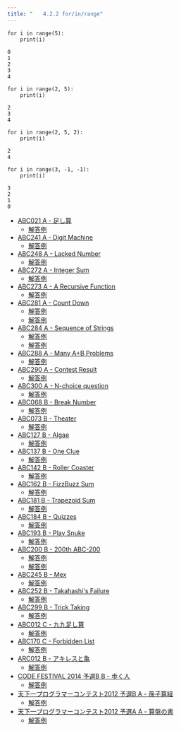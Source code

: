 ```yaml
---
title: "　　4.2.2 for/in/range"
---
```


```python:サンプルコード
for i in range(5):
    print(i)
```

```text:実行結果
0
1
2
3
4
```

```python:サンプルコード
for i in range(2, 5):
    print(i)
```

```text:実行結果
2
3
4
```

```python:サンプルコード
for i in range(2, 5, 2):
    print(i)
```

```text:実行結果
2
4
```

```python:サンプルコード
for i in range(3, -1, -1):
    print(i)
```

```text:実行結果
3
2
1
0
```

- [ABC021 A - 足し算](https://atcoder.jp/contests/abc021/tasks/abc021_a)
    - [解答例](https://atcoder.jp/contests/abc021/submissions/34753225)
- [ABC241 A - Digit Machine](https://atcoder.jp/contests/abc241/tasks/abc241_a)
    - [解答例](https://atcoder.jp/contests/abc241/submissions/29728587)
- [ABC248 A - Lacked Number](https://atcoder.jp/contests/abc248/tasks/abc248_a)
    - [解答例](https://atcoder.jp/contests/abc248/submissions/31422592)
- [ABC272 A - Integer Sum](https://atcoder.jp/contests/abc272/tasks/abc272_a)
    - [解答例](https://atcoder.jp/contests/abc272/submissions/35512979)
- [ABC273 A - A Recursive Function](https://atcoder.jp/contests/abc273/tasks/abc273_a)
    - [解答例](https://atcoder.jp/contests/abc273/submissions/36077447)
- [ABC281 A - Count Down](https://atcoder.jp/contests/abc281/tasks/abc281_a)
    - [解答例](https://atcoder.jp/contests/abc281/submissions/37473387)
    - [解答例](https://atcoder.jp/contests/abc281/submissions/37473367)
- [ABC284 A - Sequence of Strings](https://atcoder.jp/contests/abc284/tasks/abc284_a)
    - [解答例](https://atcoder.jp/contests/abc284/submissions/38341398)
    - [解答例](https://atcoder.jp/contests/abc284/submissions/38341414)
- [ABC288 A - Many A+B Problems](https://atcoder.jp/contests/abc288/tasks/abc288_a)
    - [解答例](https://atcoder.jp/contests/abc288/submissions/38625101)
- [ABC290 A - Contest Result](https://atcoder.jp/contests/abc290/tasks/abc290_a)
    - [解答例](https://atcoder.jp/contests/abc290/submissions/39473014)
- [ABC300 A - N-choice question](https://atcoder.jp/contests/abc300/tasks/abc300_a)
    - [解答例](https://atcoder.jp/contests/abc300/submissions/41234474)
- [ABC068 B - Break Number](https://atcoder.jp/contests/abc068/tasks/abc068_b)
    - [解答例](https://atcoder.jp/contests/abc068/submissions/15224443)
- [ABC073 B - Theater](https://atcoder.jp/contests/abc073/tasks/abc073_b)
    - [解答例](https://atcoder.jp/contests/abc073/submissions/15569768)
- [ABC127 B - Algae](https://atcoder.jp/contests/abc127/tasks/abc127_b)
    - [解答例](https://atcoder.jp/contests/abc127/submissions/35453870)
- [ABC137 B - One Clue](https://atcoder.jp/contests/abc137/tasks/abc137_b)
    - [解答例](https://atcoder.jp/contests/abc137/submissions/15407577)
- [ABC142 B - Roller Coaster](https://atcoder.jp/contests/abc142/tasks/abc142_b)
    - [解答例](https://atcoder.jp/contests/abc142/submissions/15407608)
- [ABC162 B - FizzBuzz Sum](https://atcoder.jp/contests/abc162/tasks/abc162_b)
    - [解答例](https://atcoder.jp/contests/abc162/submissions/11871903)
- [ABC181 B - Trapezoid Sum](https://atcoder.jp/contests/abc181/tasks/abc181_b)
    - [解答例](https://atcoder.jp/contests/abc181/submissions/21427372)
- [ABC184 B - Quizzes](https://atcoder.jp/contests/abc184/tasks/abc184_b)
    - [解答例](https://atcoder.jp/contests/abc184/submissions/21390430)
- [ABC193 B - Play Snuke](https://atcoder.jp/contests/abc193/tasks/abc193_b)
    - [解答例](https://atcoder.jp/contests/abc193/submissions/21278124)
- [ABC200 B - 200th ABC-200](https://atcoder.jp/contests/abc200/tasks/abc200_b)
    - [解答例](https://atcoder.jp/contests/abc200/submissions/22520047)
    - [解答例](https://atcoder.jp/contests/abc200/submissions/22520403)
- [ABC245 B - Mex](https://atcoder.jp/contests/abc245/tasks/abc245_b)
    - [解答例](https://atcoder.jp/contests/abc245/submissions/30576762)
- [ABC252 B - Takahashi's Failure](https://atcoder.jp/contests/abc252/tasks/abc252_b)
    - [解答例](https://atcoder.jp/contests/abc252/submissions/31907423)
- [ABC299 B - Trick Taking](https://atcoder.jp/contests/abc299/tasks/abc299_b)
    - [解答例](https://atcoder.jp/contests/abc299/submissions/43976698)
- [ABC012 C - 九九足し算](https://atcoder.jp/contests/abc012/tasks/abc012_3)
    - [解答例](https://atcoder.jp/contests/abc012/submissions/37119824)
- [ABC170 C - Forbidden List](https://atcoder.jp/contests/abc170/tasks/abc170_c)
    - [解答例](https://atcoder.jp/contests/abc170/submissions/14364097)
- [ARC012 B - アキレスと亀](https://atcoder.jp/contests/arc012/tasks/arc012_2)
    - [解答例](https://atcoder.jp/contests/arc012/submissions/15407797)
- [CODE FESTIVAL 2014 予選B B - 歩く人](https://atcoder.jp/contests/code-festival-2014-qualb/tasks/code_festival_qualB_b)
    - [解答例](https://atcoder.jp/contests/code-festival-2014-qualb/submissions/15407838)
- [天下一プログラマーコンテスト2012 予選B A - 孫子算経](https://atcoder.jp/contests/tenka1-2012-qualB/tasks/tenka1_2012_5)
    - [解答例](https://atcoder.jp/contests/tenka1-2012-qualB/submissions/15407848)
- [天下一プログラマーコンテスト2012 予選A A - 算盤の書](https://atcoder.jp/contests/tenka1-2012-qualA/tasks/tenka1_2012_qualA_1)
    - [解答例](https://atcoder.jp/contests/tenka1-2012-qualA/submissions/15407874)